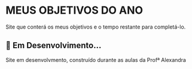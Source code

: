# MEUS OBJETIVOS DO ANO

Site que conterá os meus objetivos e o tempo restante para completá-lo.

## 🚀 Em Desenvolvimento...

Site em desenvolvmento, construído durante as aulas da Profª Alexandra